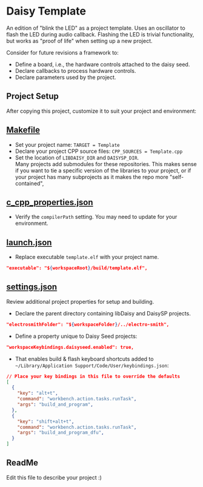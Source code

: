 # Daisy Template

An edition of "blink the LED" as a project template. Uses an oscillator to flash the LED during audio callback. Flashing the LED is trivial functionality, but works as "proof of life" when setting up a new project.

Consider for future revisions a framework to:

- Define a board, i.e., the hardware controls attached to the daisy seed.
- Declare callbacks to process hardware controls.
- Declare parameters used by the project.

## Project Setup

After copying this project, customize it to suit your project and environment:

## [Makefile](./Makefile)

- Set your project name: `TARGET = Template`
- Declare your project CPP source files: `CPP_SOURCES = Template.cpp`
- Set the location of `LIBDAISY_DIR` and `DAISYSP_DIR`.  
Many projects add submodules for these repositories. This makes sense if you want to tie a specific version of the libraries to your project, or if your project has many subprojects as it makes the repo more "self-contained",

## [c_cpp_properties.json](./.vscode/c_cpp_properties.json)

- Verify the `compilerPath` setting. You may need to update for your environment.

## [launch.json](./.vscode/launch.json)

- Replace executable `template.elf` with your project name.
```json
"executable": "${workspaceRoot}/build/template.elf",
```

## [settings.json](./.vscode/settings.json)

Review additional project properties for setup and building.

- Declare the parent directory containing libDaisy and DaisySP projects.
```json
"electrosmithFolder": "${workspaceFolder}/../electro-smith",
```
- Define a property unique to Daisy Seed projects:
 ```json
"workspaceKeybindings.daisyseed.enabled": true,
```
- That enables build & flash keyboard shortcuts added to `~/Library/Application Support/Code/User/keybindings.json`:
```json
// Place your key bindings in this file to override the defaults
[
  {
    "key": "alt+t",
    "command": "workbench.action.tasks.runTask",
    "args": "build_and_program",
  },
  {
    "key": "shift+alt+t",
    "command": "workbench.action.tasks.runTask",
    "args": "build_and_program_dfu",
  }
]
```

## ReadMe

Edit this file to describe your project :)
